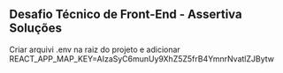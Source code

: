 ## Desafio Técnico de Front-End - Assertiva Soluções

Criar arquivi .env na raiz do projeto e adicionar REACT_APP_MAP_KEY=AIzaSyC6munUy9XhZ5Z5frB4YmnrNvatlZJBytw